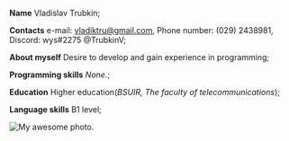 **Name** Vladislav Trubkin;

**Contacts** e-mail: vladiktru@gmail.com, Phone number: (029) 2438981, Discord: wys#2275 @TrubkinV;

**About myself** Desire to develop and gain experience in programming;

**Programming skills** _None._;

**Education** Higher education(*BSUIR, The faculty of telecommunications*);

**Language skills** B1 level;

![My awesome photo](https://sun9-west.userapi.com/sun9-8/s/v1/if2/Ckgu-q4F-xQue3M4EqZe_koAkqjLel16jhoLPNoC68zoXfVSPisEWnJiwrW4afDMUwecFaoFbuIPiHHOI8qg0y7k.jpg?size=638x799&quality=96&type=album).

